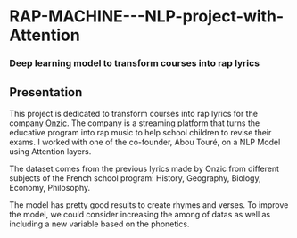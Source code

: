 # RAP-MACHINE---NLP-project-with-Attention
### Deep learning model to transform courses into rap lyrics

## Presentation
This project is dedicated to transform courses into rap lyrics for the company [Onzic](https://www.onzic.com/). The company is a streaming platform that turns the educative program into rap music to help school children to revise their exams.
I worked with one of the co-founder, Abou Touré, on a NLP Model using Attention layers.

The dataset comes from the previous lyrics made by Onzic from different subjects of the French school program: History, Geography, Biology, Economy, Philosophy.

The model has pretty good results to create rhymes and verses. 
To improve the model, we could consider increasing the among of datas as well as including a new variable based on the phonetics.
